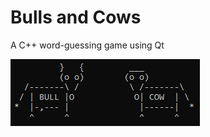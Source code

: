 # Bulls and Cows

A C++ word-guessing game using Qt

![alt text](https://raw.githubusercontent.com/TacirOzdemir/Bulls-and-Cows/master/Image.png)
